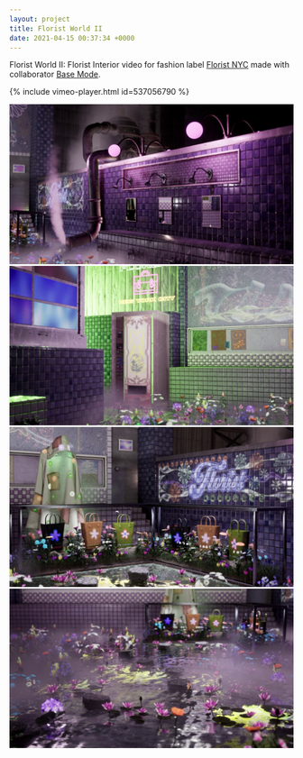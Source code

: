 ```yaml
---
layout: project
title: Florist World II
date: 2021-04-15 00:37:34 +0000
---
```


Florist World II: Florist Interior video for fashion label [Florist NYC](https://floristforfun.com/) made with collaborator [Base Mode](https://www.instagram.com/base__mode/).

{% include vimeo-player.html id=537056790 %}

![](/assets/florist_interior/6.JPG)
![](/assets/florist_interior/3.JPG)
![](/assets/florist_interior/4.JPG)
![](/assets/florist_interior/5.JPG)